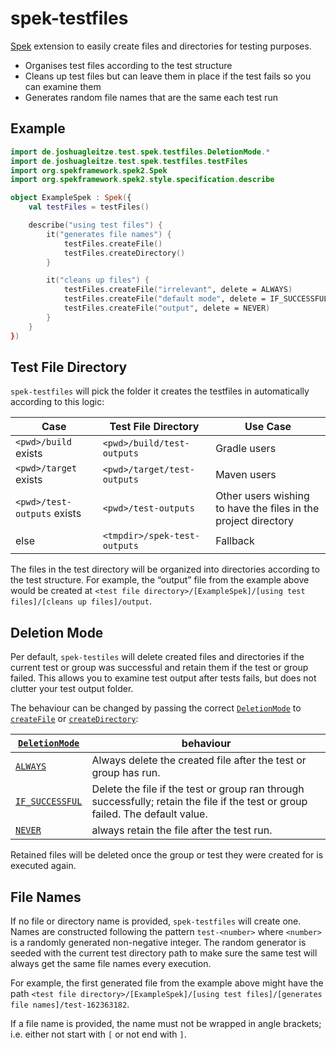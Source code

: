 # spek-testfiles

[Spek](https://www.spekframework.org/) extension to easily create files and directories for testing purposes.

 * Organises test files according to the test structure
 * Cleans up test files but can leave them in place if the test fails so you can examine them
 * Generates random file names that are the same each test run
 

## Example

```kotlin
import de.joshuagleitze.test.spek.testfiles.DeletionMode.*
import de.joshuagleitze.test.spek.testfiles.testFiles
import org.spekframework.spek2.Spek
import org.spekframework.spek2.style.specification.describe

object ExampleSpek : Spek({
    val testFiles = testFiles()

    describe("using test files") {
        it("generates file names") {
            testFiles.createFile()
            testFiles.createDirectory()
        }

        it("cleans up files") {
            testFiles.createFile("irrelevant", delete = ALWAYS)
            testFiles.createFile("default mode", delete = IF_SUCCESSFUL)
            testFiles.createFile("output", delete = NEVER)
        }
    }
})
```

## Test File Directory

`spek-testfiles` will pick the folder it creates the testfiles in automatically according to this logic:

Case | Test File Directory | Use Case  
--- | --- | ---
`<pwd>/build` exists | `<pwd>/build/test-outputs` | Gradle users
`<pwd>/target` exists | `<pwd>/target/test-outputs` | Maven users
`<pwd>/test-outputs` exists | `<pwd>/test-outputs` | Other users wishing to have the files in the project directory
else | `<tmpdir>/spek-test-outputs` | Fallback 

The files in the test directory will be organized into directories according to the test structure.
For example, the “output” file from the example above would be created at `<test file directory>/[ExampleSpek]/[using test files]/[cleans up files]/output`. 

## Deletion Mode

Per default, `spek-testiles` will delete created files and directories if the current test or group was successful and retain them if the test or group failed.
This allows you to examine test output after tests fails, but does not clutter your test output folder.

The behaviour can be changed by passing the correct [`DeletionMode`](https://jgleitz.github.io/spek-testfiles/spek-testfiles/de.joshuagleitze.test.spek.testfiles/-deletion-mode/index.html) to [`createFile`](https://jgleitz.github.io/spek-testfiles/spek-testfiles/de.joshuagleitze.test.spek.testfiles/-test-files/create-file.html) or [`createDirectory`](https://jgleitz.github.io/spek-testfiles/spek-testfiles/de.joshuagleitze.test.spek.testfiles/-test-files/create-directory.html):

[`DeletionMode`](https://jgleitz.github.io/spek-testfiles/spek-testfiles/de.joshuagleitze.test.spek.testfiles/-deletion-mode/index.html) | behaviour
--- | ---
[`ALWAYS`](https://jgleitz.github.io/spek-testfiles/spek-testfiles/de.joshuagleitze.test.spek.testfiles/-deletion-mode/-a-l-w-a-y-s.html) | Always delete the created file after the test or group has run.
[`IF_SUCCESSFUL`](https://jgleitz.github.io/spek-testfiles/spek-testfiles/de.joshuagleitze.test.spek.testfiles/-deletion-mode/-i-f_-s-u-c-c-e-s-s-f-u-l.html) | Delete the file if the test or group ran through successfully; retain the file if the test or group failed. The default value.
[`NEVER`](https://jgleitz.github.io/spek-testfiles/spek-testfiles/de.joshuagleitze.test.spek.testfiles/-deletion-mode/-n-e-v-e-r.html) | always retain the file after the test run.

Retained files will be deleted once the group or test they were created for is executed again.

## File Names

If no file or directory name is provided, `spek-testfiles` will create one.
Names are constructed following the pattern `test-<number>` where `<number>` is a randomly generated non-negative integer.
The random generator is seeded with the current test directory path to make sure the same test will always get the same file names every execution.

For example, the first generated file from the example above might have the path `<test file directory>/[ExampleSpek]/[using test files]/[generates file names]/test-162363182`.

If a file name is provided, the name must not be wrapped in angle brackets; i.e. either not start with `[` or not end with `]`. 
